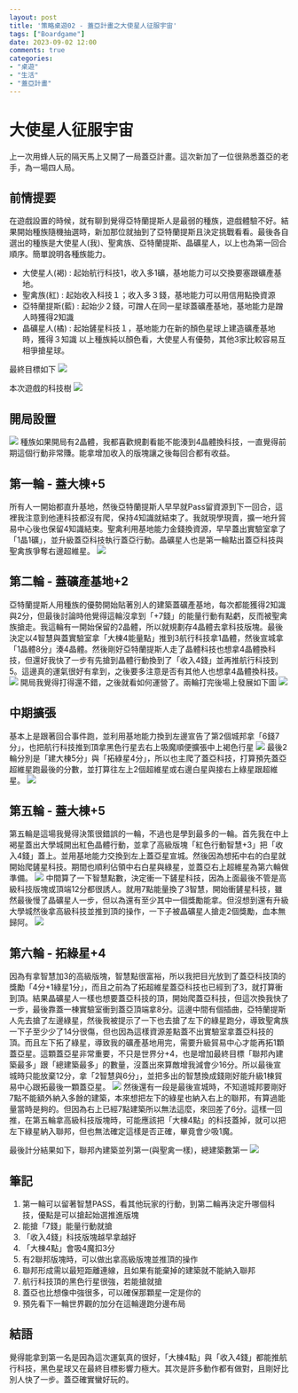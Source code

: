 ```yaml
---
layout: post
title: '策略桌遊02 - 蓋亞計畫之大使星人征服宇宙'
tags: ["Boardgame"]
date: 2023-09-02 12:00
comments: true
categories: 
- "桌遊"
- "生活"
- "蓋亞計畫"
---
```

# 大使星人征服宇宙
上一次用蜂人玩的隔天馬上又開了一局蓋亞計畫。這次新加了一位很熟悉蓋亞的老手，為一場四人局。

## 前情提要
在遊戲設置的時候，就有聊到覺得亞特蘭提斯人是最弱的種族，遊戲體驗不好。結果開始種族隨機抽選時，新加那位就抽到了亞特蘭提斯且決定挑戰看看。最後各自選出的種族是大使星人(我)、聖禽族、亞特蘭提斯、晶礦星人，以上也為第一回合順序。簡單說明各種族能力。
* 大使星人(褐) : 起始航行科技1，收入多1礦，基地能力可以交換要塞跟礦產基地。
* 聖禽族(紅) : 起始收入科技１；收入多３錢，基地能力可以用信用點換資源
* 亞特蘭提斯(藍) : 起始少２錢，可蹭人在同一星球蓋礦產基地，基地能力是蹭人時獲得2知識
* 晶礦星人(橘) : 起始鏟星科技１，基地能力在新的顏色星球上建造礦產基地時，獲得３知識
以上種族純以顏色看，大使星人有優勢，其他3家比較容易互相爭搶星球。

最終目標如下
![](/wp-content/uploads/2023/9/2023-09-02-1.jpg)
 <!--more-->
本次遊戲的科技樹
![](/wp-content/uploads/2023/9/2023-09-02-2.jpg)


## 開局設置
![](/wp-content/uploads/2023/9/2023-09-02-4.jpg)
種族如果開局有2晶體，我都喜歡規劃看能不能湊到4晶體換科技，一直覺得前期這個行動非常賺。能拿增加收入的版塊讓之後每回合都有收益。

## 第一輪 - 蓋大棟+5
所有人一開始都直升基地，然後亞特蘭提斯人早早就Pass留資源到下一回合，這裡我注意到他連科技都沒有爬，保持4知識就結束了。我就現學現賣，擴一地升貿易中心後也保留4知識結束。聖禽利用基地能力金錢換資源，早早蓋出實驗室拿了「1晶1礦」，並升級蓋亞科技執行蓋亞行動。晶礦星人也是第一輪點出蓋亞科技與聖禽族爭奪右邊超維星。
![](/wp-content/uploads/2023/9/2023-09-02-5.jpg)

## 第二輪 - 蓋礦產基地+2
亞特蘭提斯人用種族的優勢開始貼著別人的建築蓋礦產基地，每次都能獲得2知識與2分，但最後討論時他覺得這輪沒拿到「+7錢」的能量行動有點虧，反而被聖禽族搶走。我這輪有一開始保留的2晶體，所以就規劃存4晶體去拿科技版塊。最後決定以4智慧與蓋實驗室拿「大棟4能量點」推到3航行科技拿1晶體，然後宣城拿「1晶體8分」湊4晶體。然後剛好亞特蘭提斯人走了晶體科技也想拿4晶體換科技，但還好我快了一步有先搶到晶體行動換到了「收入4錢」並再推航行科技到5。這邊真的運氣很好有拿到，之後要多注意是否有其他人也想拿4晶體換科技。
![](/wp-content/uploads/2023/9/2023-09-02-6.jpg)
開局我覺得打得還不錯，之後就看如何運營了。兩輪打完後場上發展如下圖
![](/wp-content/uploads/2023/9/2023-09-02-7.jpg)

## 中期擴張
基本上是跟著回合事件跑，並利用基地能力換到左邊宣告了第2個城邦拿「6錢7分」，也把航行科技推到頂拿黑色行星去右上吸魔順便擴張中上褐色行星
![](/wp-content/uploads/2023/9/2023-09-02-8.jpg)
最後2輪分別是「建大棟5分」與「拓綠星4分」，所以也主爬了蓋亞科技，打算預先蓋亞超維星跑最後的分數，並打算往左上2個超維星或右邊白星與接右上綠星跟超維星。
![](/wp-content/uploads/2023/9/2023-09-02-9.jpg)

## 第五輪 - 蓋大棟+5
第五輪是這場我覺得決策很錯誤的一輪，不過也是學到最多的一輪。首先我在中上褐星蓋出大學城開出紅色晶體行動，並拿了高級版塊「紅色行動智慧+3」把「收入4錢」蓋上。並用基地能力交換到左上蓋亞星宣城。然後因為想拓中右的白星就開始爬鏟星科技。期間也順利佔領中右白星與綠星，並蓋亞右上超維星為第六輪做準備。
![](/wp-content/uploads/2023/9/2023-09-02-10.jpg)
中間算了一下智慧點數，決定衝一下鏟星科技，因為上面最後不管是高級科技版塊或頂端12分都很誘人。就用7點能量換了3智慧，開始衝鏟星科技，雖然最後慢了晶礦星人一步，但以為還有至少其中一個獎勵能拿。但沒想到還有升級大學城然後拿高級科技並推到頂的操作，一下子被晶礦星人搶走2個獎勵，血本無歸阿。
![](/wp-content/uploads/2023/9/2023-09-02-11.jpg)

## 第六輪 - 拓綠星+4
因為有拿智慧加3的高級版塊，智慧點很富裕，所以我把目光放到了蓋亞科技頂的獎勵「4分+1綠星1分」，而且之前為了拓超維星蓋亞科技也已經到了3，就打算衝到頂。結果晶礦星人一樣也想要蓋亞科技的頂，開始爬蓋亞科技，但這次換我快了一步，最後靠蓋一棟實驗室衝到蓋亞頂端拿8分。這邊中間有個插曲，亞特蘭提斯人先去搶了左邊綠星，然後我被提示了一下也去搶了左下的綠星跑分，導致聖禽族一下子至少少了14分很傷，但也因為這樣資源差點蓋不出實驗室拿蓋亞科技的頂。而且左下拓了綠星，導致我的礦產基地用完，需要升級貿易中心才能再拓1顆蓋亞星。這顆蓋亞星非常重要，不只是世界分+4，也是增加最終目標「聯邦內建築最多」跟「總建築最多」的數量，沒蓋出來算敵增我減會少16分。所以最後宣城時只能放棄12分，拿「2智慧與6分」，並把多出的智慧換成錢剛好能升級1棟貿易中心跟拓最後一顆蓋亞星。
![](/wp-content/uploads/2023/9/2023-09-02-12.jpg)
然後還有一段是最後宣城時，不知道城邦要剛好7點不能額外納入多餘的建築，本來想把左下的綠星也納入右上的聯邦，有算過能量當時是夠的。但因為右上已經7點建築所以無法這麼，來回差了6分。這樣一回推，在第五輪拿高級科技版塊時，可能應該把「大棟4點」的科技蓋掉，就可以把左下綠星納入聯邦，但也無法確定這樣是否正確，畢竟會少吸1魔。

最後計分結果如下，聯邦內建築並列第一(與聖禽一樣)，總建築數第一
![](/wp-content/uploads/2023/9/2023-09-02-13.jpg)

## 筆記
1. 第一輪可以留著智慧PASS，看其他玩家的行動，到第二輪再決定升哪個科技，優點是可以搶起始選推進版塊
2. 能搶「7錢」能量行動就搶
3. 「收入4錢」科技版塊越早拿越好
4. 「大棟4點」會吸4魔扣3分
5. 有2聯邦版塊時，可以做出拿高級版塊並推頂的操作
6. 聯邦形成需以最短距離連線，且如果有能棄掉的建築就不能納入聯邦
7. 航行科技頂的黑色行星很強，若能搶就搶
8. 蓋亞也比想像中強很多，可以確保那顆星一定是你的
9. 預先看下一輪世界觀的加分在這輪邊跑分邊布局

## 結語
覺得能拿到第一名是因為這次運氣真的很好，「大棟4點」與「收入4錢」都能推航行科技，黑色星球又在最終目標影響力極大。其次是許多動作都有做對，且剛好比別人快了一步。蓋亞確實蠻好玩的。